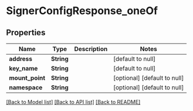# SignerConfigResponse_oneOf

## Properties

| Name            | Type       | Description | Notes                        |
| --------------- | ---------- | ----------- | ---------------------------- |
| **address**     | **String** |             | [default to null]            |
| **key_name**    | **String** |             | [default to null]            |
| **mount_point** | **String** |             | [optional] [default to null] |
| **namespace**   | **String** |             | [optional] [default to null] |

[[Back to Model list]](../README.md#documentation-for-models) [[Back to API list]](../README.md#documentation-for-api-endpoints) [[Back to README]](../README.md)
